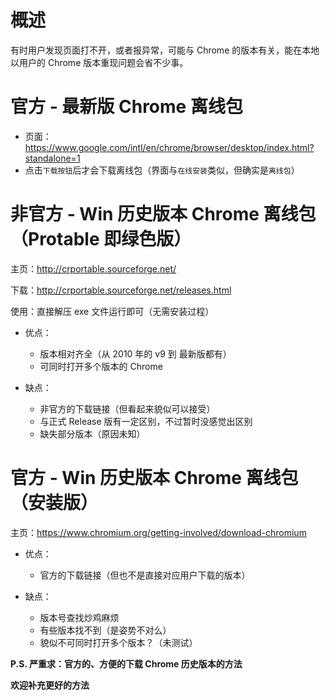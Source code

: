 # 概述
有时用户发现页面打不开，或者报异常，可能与 Chrome 的版本有关，能在本地以用户的 Chrome 版本重现问题会省不少事。



# 官方 - 最新版 Chrome 离线包
- 页面：https://www.google.com/intl/en/chrome/browser/desktop/index.html?standalone=1
- 点击`下载按钮`后才会下载离线包（界面与`在线安装`类似，但确实是`离线包`）



# 非官方 - Win 历史版本 Chrome 离线包（Protable 即绿色版）
主页：http://crportable.sourceforge.net/

下载：http://crportable.sourceforge.net/releases.html

使用：直接解压 exe 文件运行即可（无需安装过程）
  
- 优点：
  - 版本相对齐全（从 2010 年的 v9 到 最新版都有）
  - 可同时打开多个版本的 Chrome
  
- 缺点：
  - 非官方的下载链接（但看起来貌似可以接受）
  - 与正式 Release 版有一定区别，不过暂时没感觉出区别
  - 缺失部分版本（原因未知）





# 官方 - Win 历史版本 Chrome 离线包（安装版）
主页：https://www.chromium.org/getting-involved/download-chromium

- 优点：
  - 官方的下载链接（但也不是直接对应用户下载的版本）
  
- 缺点：
  - 版本号查找炒鸡麻烦
  - 有些版本找不到（是姿势不对么）
  - 貌似不可同时打开多个版本？（未测试）



**P.S. 严重求：官方的、方便的下载 Chrome 历史版本的方法**


**欢迎补充更好的方法**


